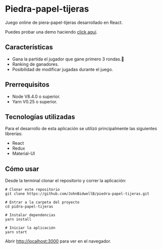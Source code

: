 # Piedra-papel-tijeras

Juego online de piera-papel-tijeras desarrollado en React.

Puedes probar una demo haciendo [click aquí](http://cagey-pollution.surge.sh/).

## Características
* Gana la partida el jugador que gane primero 3 rondas.
* Ranking de ganadores.
* Posibilidad de modificar jugadas durante el juego.

## Prerrequisitos
* Node V8.4.0 o superior.
* Yarn V0.25 o superior.

## Tecnologías utilizadas

Para el desarrollo de esta aplicación se utilizó principalmente las siguientes librerías:

* React
* Redux
* Material-UI

## Cómo usar

Desde la terminal clonar el repositorio y correr la aplicación:

```git
# Clonar este repositorio
git clone https://github.com/JohnBidwellB/piedra-papel-tijeras.git

# Entrar a la carpeta del proyecto
cd pidra-papel-tijeras

# Instalar dependencias
yarn install

# Iniciar la aplicación
yarn start
```

Abrir [http://localhost:3000](http://localhost:3000) para ver en el navegador.